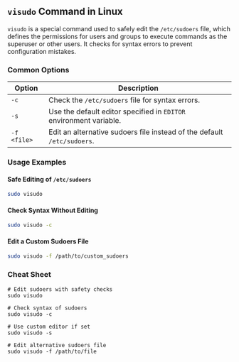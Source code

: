 ## `visudo` Command in Linux

`visudo` is a special command used to safely edit the `/etc/sudoers` file, which defines the permissions for users and groups to execute commands as the superuser or other users. It checks for syntax errors to prevent configuration mistakes.

### Common Options

| Option      | Description                                     |
|-------------|-------------------------------------------------|
| `-c`        | Check the `/etc/sudoers` file for syntax errors.|
| `-s`        | Use the default editor specified in `EDITOR` environment variable.  |
| `-f <file>` | Edit an alternative sudoers file instead of the default `/etc/sudoers`. |

### Usage Examples

#### Safe Editing of `/etc/sudoers`
```bash
sudo visudo
```

#### Check Syntax Without Editing
```bash
sudo visudo -c
```

#### Edit a Custom Sudoers File
```bash
sudo visudo -f /path/to/custom_sudoers
```

### Cheat Sheet

```plaintext
# Edit sudoers with safety checks
sudo visudo

# Check syntax of sudoers
sudo visudo -c

# Use custom editor if set
sudo visudo -s

# Edit alternative sudoers file
sudo visudo -f /path/to/file
```
